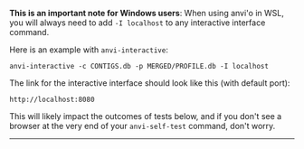 **This is an important note for Windows users**: When using anvi'o in WSL, you will always need to add `-I localhost` to any interactive interface command.

Here is an example with `anvi-interactive`:
```
anvi-interactive -c CONTIGS.db -p MERGED/PROFILE.db -I localhost
```
The link for the interactive interface should look like this (with default port):
```
http://localhost:8080
```

This will likely impact the outcomes of tests below, and if you don't see a browser at the very end of your `anvi-self-test` command, don't worry.

---
